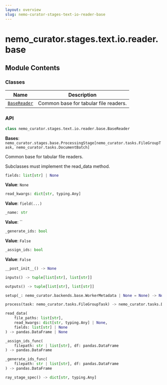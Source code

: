 ```yaml
---
layout: overview
slug: nemo-curator-stages-text-io-reader-base
---
```


# nemo_curator.stages.text.io.reader.base



## Module Contents

### Classes

| Name | Description |
|------|-------------|
| [`BaseReader`](#nemo_curatorstagestextioreaderbasebasereader) | Common base for tabular file readers. |

### API

```python
class nemo_curator.stages.text.io.reader.base.BaseReader
```

**Bases**: `nemo_curator.stages.base.ProcessingStage[nemo_curator.tasks.FileGroupTask, nemo_curator.tasks.DocumentBatch]`

Common base for tabular file readers.

Subclasses must implement the read_data method.

```python
fields: list[str] | None
```

**Value**: `None`


```python
read_kwargs: dict[str, typing.Any]
```

**Value**: `field(...)`


```python
_name: str
```

**Value**: ``


```python
_generate_ids: bool
```

**Value**: `False`


```python
_assign_ids: bool
```

**Value**: `False`


```python
__post_init__() -> None
```


```python
inputs() -> tuple[list[str], list[str]]
```


```python
outputs() -> tuple[list[str], list[str]]
```


```python
setup(_: nemo_curator.backends.base.WorkerMetadata | None = None) -> None
```


```python
process(task: nemo_curator.tasks.FileGroupTask) -> nemo_curator.tasks.DocumentBatch
```


```python
read_data(
    file_paths: list[str],
    read_kwargs: dict[str, typing.Any] | None,
    fields: list[str] | None
) -> pandas.DataFrame | None
```


```python
_assign_ids_func(
    filepath: str | list[str], df: pandas.DataFrame
) -> pandas.DataFrame
```


```python
_generate_ids_func(
    filepath: str | list[str], df: pandas.DataFrame
) -> pandas.DataFrame
```


```python
ray_stage_spec() -> dict[str, typing.Any]
```

